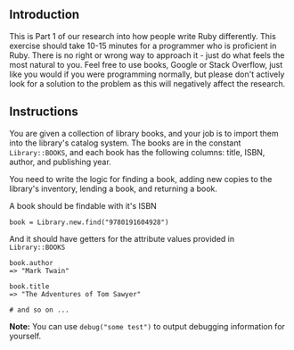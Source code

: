 ## Introduction

This is Part 1 of our research into how people write Ruby differently. This exercise should take 10-15 minutes for a programmer who is proficient in Ruby. There is no right or wrong way to approach it - just do what feels the most natural to you. Feel free to use books, Google or Stack Overflow, just like you would if you were programming normally, but please don't actively look for a solution to the problem as this will negatively affect the research.

## Instructions

You are given a collection of library books, and your job is to import them into
the library's catalog system. The books are in the constant `Library::BOOKS`, and
each book has the following columns:
title, ISBN, author, and publishing year.

You need to write the logic for finding a book, adding new copies to the library's
inventory, lending a book, and returning a book.

A book should be findable with it's ISBN
```
book = Library.new.find("9780191604928")
```
And it should have getters for the attribute values provided in `Library::BOOKS`
```
book.author
=> "Mark Twain"

book.title
=> "The Adventures of Tom Sawyer"

# and so on ...
```

**Note:** You can use `debug("some test")` to output debugging information for yourself.
